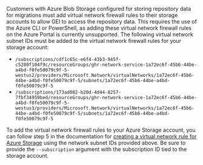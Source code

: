 Customers with Azure Blob Storage configured for storing repository data for migrations must add virtual network firewall rules to their storage accounts to allow GEI to access the repository data. This requires the use of the Azure CLI or PowerShell, as adding these virtual network firewall rules on the Azure Portal is currently unsupported. The following virtual network subnet IDs must be added to the virtual network firewall rules for your storage account:

* `/subscriptions/cdf1c65c-e6f4-43b3-945f-c5280f104f9c/resourceGroups/ghr-network-service-1a72ec6f-45b6-44be-a4bd-f0fe50079c9f-5-westus2/providers/Microsoft.Network/virtualNetworks/1a72ec6f-45b6-44be-a4bd-f0fe50079c9f-5/subnets/1a72ec6f-45b6-44be-a4bd-f0fe50079c9f-5`
* `/subscriptions/173ad082-b20d-4d44-8257-7fbf34959bed/resourceGroups/ghr-network-service-1a72ec6f-45b6-44be-a4bd-f0fe50079c9f-5-westus3/providers/Microsoft.Network/virtualNetworks/1a72ec6f-45b6-44be-a4bd-f0fe50079c9f-5/subnets/1a72ec6f-45b6-44be-a4bd-f0fe50079c9f-5`

To add the virtual network firewall rules to your Azure Storage account, you can follow step 5 in the documentation for [creating a virtual network rule for Azure Storage](https://learn.microsoft.com/azure/storage/common/storage-network-security-virtual-networks?tabs=azure-cli) using the network subnet IDs provided above. Be sure to provide the `--subscription` argument with the subscription ID tied to the storage account.
